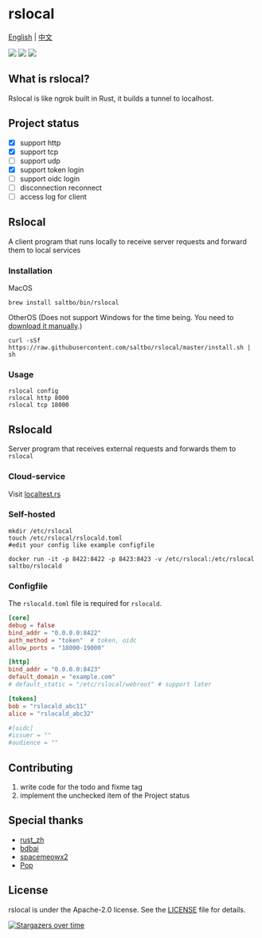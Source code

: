 # rslocal

[English](README.md) | [中文](README_zh.md)

[![](https://github.com/saltbo/rslocal/workflows/build/badge.svg)](https://github.com/saltbo/rslocal/actions?query=workflow%3Abuild)
[![](https://img.shields.io/github/v/release/saltbo/rslocal.svg)](https://github.com/saltbo/rslocal/releases)
[![](https://img.shields.io/github/license/saltbo/rslocal.svg)](https://github.com/saltbo/rslocal/blob/master/LICENSE)

## What is rslocal?

Rslocal is like ngrok built in Rust, it builds a tunnel to localhost.

## Project status

- [x] support http
- [x] support tcp
- [ ] support udp
- [x] support token login
- [ ] support oidc login
- [ ] disconnection reconnect
- [ ] access log for client

## Rslocal

A client program that runs locally to receive server requests and forward them to local services

### Installation

MacOS

```shell
brew install saltbo/bin/rslocal
```

OtherOS (Does not support Windows for the time being. You need to [download it manually](https://github.com/saltbo/rslocal/releases).)

```shell
curl -sSf https://raw.githubusercontent.com/saltbo/rslocal/master/install.sh | sh
```

### Usage

```shell
rslocal config
rslocal http 8000
rslocal tcp 18000
```

## Rslocald

Server program that receives external requests and forwards them to `rslocal`

### Cloud-service

Visit [localtest.rs](https://localtest.rs)

### Self-hosted

```shell
mkdir /etc/rslocal
touch /etc/rslocal/rslocald.toml
#edit your config like example configfile

docker run -it -p 8422:8422 -p 8423:8423 -v /etc/rslocal:/etc/rslocal saltbo/rslocald
```

### Configfile

The `rslocald.toml` file is required for `rslocald`.

```toml
[core]
debug = false
bind_addr = "0.0.0.0:8422"
auth_method = "token"  # token, oidc
allow_ports = "18000-19000"

[http]
bind_addr = "0.0.0.0:8423"
default_domain = "example.com"
# default_static = "/etc/rslocal/webroot" # support later

[tokens]
bob = "rslocald_abc11"
alice = "rslocald_abc32"

#[oidc]
#issuer = ""
#audience = ""
```

## Contributing

1. write code for the todo and fixme tag
2. implement the unchecked item of the Project status

## Special thanks

- [rust_zh](https://t.me/rust_zh)
- [bdbai](https://github.com/bdbai)
- [spacemeowx2](https://github.com/spacemeowx2)
- [Pop](https://github.com/George-Miao)

## License

rslocal is under the Apache-2.0 license. See the [LICENSE](/LICENSE) file for details.

[![Stargazers over time](https://starchart.cc/saltbo/rslocal.svg)](https://starchart.cc/saltbo/rslocal)
